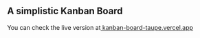 ## A simplistic Kanban Board
You can check the live version at[ kanban-board-taupe.vercel.app](https://kanban-board-taupe.vercel.app/ " kanban-board-taupe.vercel.app")
